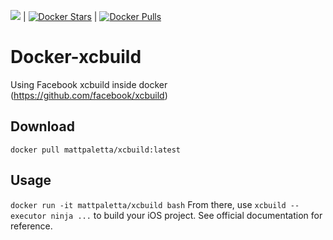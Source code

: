 [![](https://images.microbadger.com/badges/image/mattpaletta/xcbuild.svg)](https://microbadger.com/images/mattpaletta/xcbuild "Get your own image badge on microbadger.com") | [![Docker Stars](https://img.shields.io/docker/stars/mattpaletta/xcbuild.svg?style=flat-square)](https://hub.docker.com/r/mattpaletta/xcbuild/) | [![Docker Pulls](https://img.shields.io/docker/pulls/mattpaletta/xcbuild.svg?style=flat-square)](https://hub.docker.com/r/markfirmware/xcbuild/)

# Docker-xcbuild
Using Facebook xcbuild inside docker (https://github.com/facebook/xcbuild)

## Download
`docker pull mattpaletta/xcbuild:latest`

## Usage
`docker run -it mattpaletta/xcbuild bash`
From there, use `xcbuild --executor ninja ...` to build your iOS project.
See official documentation for reference.



